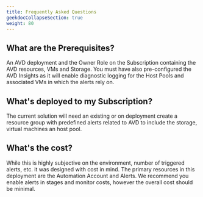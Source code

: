 ```yaml
---
title: Frequently Asked Questions
geekdocCollapseSection: true
weight: 80
---
```


## What are the Prerequisites?

An AVD deployment and the Owner Role on the Subscription containing the AVD resources, VMs and Storage.  You must have also pre-configured the AVD Insights as it will enable diagnostic logging for the Host Pools and associated VMs in which the alerts rely on.

## What's deployed to my Subscription?

The current solution will need an existing or on deployment create a resource group with predefined alerts related to AVD to include the storage, virtual machines an host pool.

## What's the cost?

While this is highly subjective on the environment, number of triggered alerts, etc. it was designed with cost in mind. The primary resources in this deployment are the Automation Account and Alerts. We recommend you enable alerts in stages and monitor costs, however the overall cost should be minimal.

